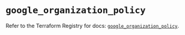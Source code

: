 # `google_organization_policy`

Refer to the Terraform Registry for docs: [`google_organization_policy`](https://registry.terraform.io/providers/hashicorp/google-beta/6.37.0/docs/resources/google_organization_policy).
